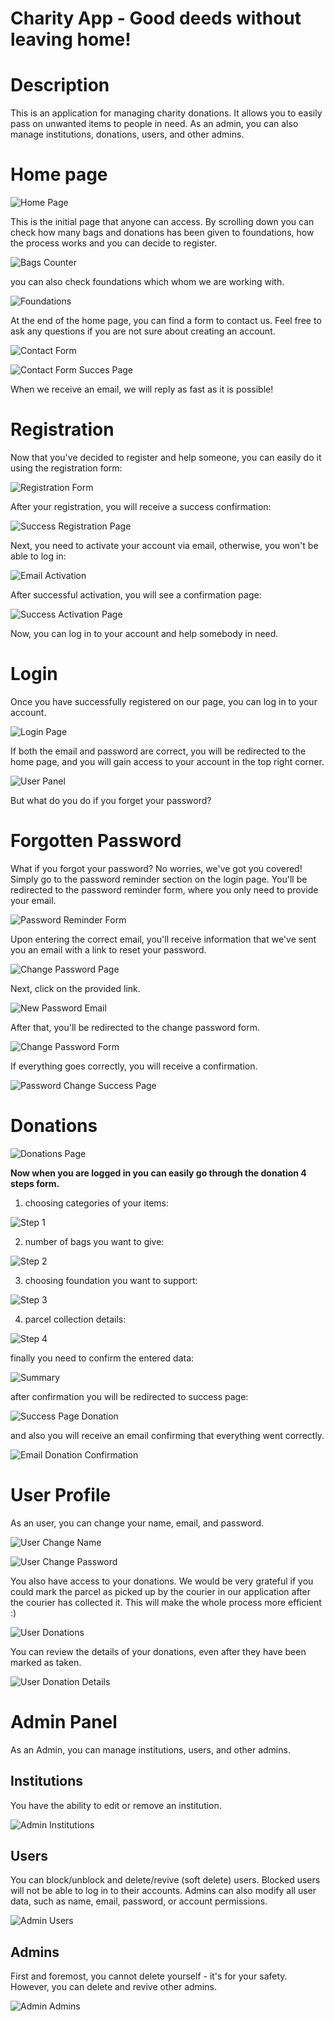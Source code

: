 # Charity App - Good deeds without leaving home!

# Description
This is an application for managing charity donations. It allows you to easily pass on unwanted items to people in need. As an admin, you can also manage institutions, donations, users, and other admins.

# Home page

![Home Page](images/home_page.png)

This is the initial page that anyone can access.
By scrolling down you can check how many bags and donations has been given to foundations, how the process works and you can decide to register.

![Bags Counter](images/counter.png)

you can also check foundations which whom we are working with.

![Foundations](images/fundations.png)

At the end of the home page, you can find a form to contact us. Feel free to ask any questions if you are not sure about creating an account.

![Contact Form](images/form_contact.png)

![Contact Form Succes Page](images/page_contact_success.png)

When we receive an email, we will reply as fast as it is possible!

# Registration

Now that you've decided to register and help someone, you can easily do it using the registration form:

![Registration Form](images/form_registration.png)

After your registration, you will receive a success confirmation:

![Success Registration Page](images/page_activation_info.png)

Next, you need to activate your account via email, otherwise, you won't be able to log in:

![Email Activation](images/email_activation.png)

After successful activation, you will see a confirmation page:

![Success Activation Page](images/page_success_activation.png)

Now, you can log in to your account and help somebody in need.

# Login

Once you have successfully registered on our page, you can log in to your account.

![Login Page](images/form_login.png)

If both the email and password are correct, you will be redirected to the home page, and you will gain access to your account in the top right corner.

![User Panel](images/panel_user.png)

But what do you do if you forget your password?

# Forgotten Password

What if you forgot your password? No worries, we've got you covered!
Simply go to the password reminder section on the login page. You'll be redirected to the password reminder form, where you only need to provide your email.

![Password Reminder Form](images/form_remind_password.png)

Upon entering the correct email, you'll receive information that we've sent you an email with a link to reset your password.

![Change Password Page](images/page_change_password.png)

Next, click on the provided link.

![New Password Email](images/email_new_password.png)

After that, you'll be redirected to the change password form.

![Change Password Form](images/form_new_password.png)

If everything goes correctly, you will receive a confirmation.

![Password Change Success Page](images/page_password_change_success.png)

# Donations

![Donations Page](images/donations_home.png)

__Now when you are logged in you can easily go through the donation 4 steps form.__

1. choosing categories of your items:

![Step 1](images/step_1.png)

2. number of bags you want to give:

![Step 2](images/step_2.png)

3. choosing foundation you want to support:

![Step 3](images/step_3.png)

4. parcel collection details:

![Step 4](images/step_4.png)

finally you need to confirm the entered data:

![Summary](images/step_confirmation.png)

after confirmation you will be redirected to success page:

![Success Page Donation](images/page_success_donation.png)

and also you will receive an email confirming that everything went correctly.

![Email Donation Confirmation](images/email_donation_conformation.png)

# User Profile

As an user, you can change your name, email, and password.

![User Change Name](images/user_change_name.png)

![User Change Password](images/user_change_password.png)

You also have access to your donations. 
We would be very grateful if you could mark the parcel as picked up by the courier in our application after the courier has collected it.
This will make the whole process more efficient :)

![User Donations](images/user_donations.png)

You can review the details of your donations, even after they have been marked as taken.

![User Donation Details](images/user_donation_details.png)

# Admin Panel

As an Admin, you can manage institutions, users, and other admins.

## Institutions
You have the ability to edit or remove an institution.

![Admin Institutions](images/admin_institutions.png)

## Users
You can block/unblock and delete/revive (soft delete) users. Blocked users will not be able to log in to their accounts. Admins can also modify all user data, such as name, email, password, or account permissions.

![Admin Users](images/admin_users.png)

## Admins
First and foremost, you cannot delete yourself - it's for your safety. However, you can delete and revive other admins.

![Admin Admins](images/admin_admins.png)










































